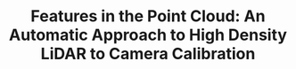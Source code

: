 ---
id:             2019-lidarcal
title:          "Features in the Point Cloud: An Automatic Approach to High Density LiDAR to Camera Calibration"
authors:
    - Me
    - Eduardo
    - MJR
venue:          
year:           "2019-05"
thumbnail:      assets/moreresearch/lidarcal.png
links:
    paper:      assets/moreresearch/lidarcal.pdf

layout: project
short_title: In this paper, we introduce a novel method to estimate relative pose calibration parameters between the coordinate frames of high-density LiDAR sensors and optical cameras. The main contribution of this paper is the introduction of rendered synthetic LiDAR images using the point cloud reflectivity information that enable the use of 2D feature detectors to match calibration tag corners between the camera image and a dense LiDAR point cloud. Experimental results are evaluated by synthetic tests as well as real data collected using a Livox Mid-40 LiDAR and MYNT EYE D camera. Synthetic tests quantitatively demonstrate low error in transformation under a certain range of noise level. Moreover, our algorithm doesn’t require measurement of the physical size of calibration targets, which avoids the measurement error in real-world applications. Alignment on real data between the modalities shows qualitatively well aligned visual results."
---